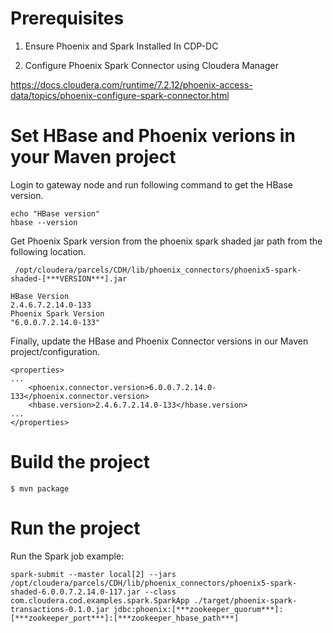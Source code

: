 # Prerequisites

1. Ensure Phoenix and Spark Installed In CDP-DC

2. Configure Phoenix Spark Connector using Cloudera Manager

https://docs.cloudera.com/runtime/7.2.12/phoenix-access-data/topics/phoenix-configure-spark-connector.html

# Set HBase and Phoenix verions in your Maven project

Login to gateway node and run following command to get the HBase version.

```
echo "HBase version"
hbase --version
```

Get Phoenix Spark version from the phoenix spark shaded jar path from the following location.
```
 /opt/cloudera/parcels/CDH/lib/phoenix_connectors/phoenix5-spark-shaded-[***VERSION***].jar
```

```
HBase Version
2.4.6.7.2.14.0-133
Phoenix Spark Version
"6.0.0.7.2.14.0-133"
```

Finally, update the HBase and Phoenix Connector versions in our Maven project/configuration.
```
<properties>
...
    <phoenix.connector.version>6.0.0.7.2.14.0-133</phoenix.connector.version>
    <hbase.version>2.4.6.7.2.14.0-133</hbase.version>
...
</properties>
```

# Build the project

```
$ mvn package
```

# Run the project
Run the Spark job example:


```
spark-submit --master local[2] --jars /opt/cloudera/parcels/CDH/lib/phoenix_connectors/phoenix5-spark-shaded-6.0.0.7.2.14.0-117.jar --class com.cloudera.cod.examples.spark.SparkApp ./target/phoenix-spark-transactions-0.1.0.jar jdbc:phoenix:[***zookeeper_quorum***]:[***zookeeper_port***]:[***zookeeper_hbase_path***]

```

